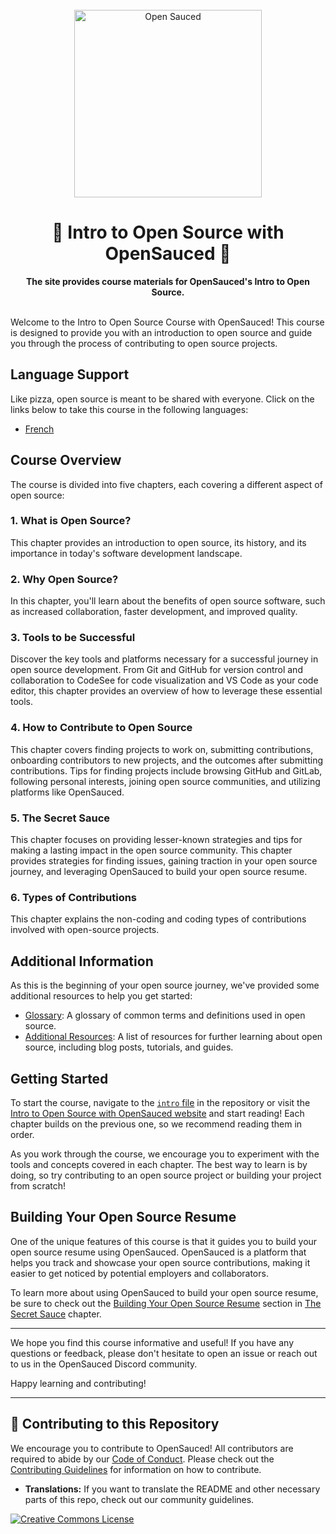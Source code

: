 <div align="center">
  <br>
  <img alt="Open Sauced" src="https://i.ibb.co/7jPXt0Z/logo1-92f1a87f.png" width="300px">
  <h1>🍕 Intro to Open Source with OpenSauced 🍕</h1>
  <strong>The site provides course materials for OpenSauced's Intro to Open Source.</strong>
</div>
<br>

Welcome to the Intro to Open Source Course with OpenSauced! This course is designed to provide you with an introduction to open source and guide you through the process of contributing to open source projects.

## Language Support

Like pizza, open source is meant to be shared with everyone. Click on the links below to take this course in the following languages:

- [French](./translations/fr/README.md)

## Course Overview

The course is divided into five chapters, each covering a different aspect of open source:

### 1. What is Open Source?

This chapter provides an introduction to open source, its history, and its importance in today's software development landscape.

### 2. Why Open Source?

In this chapter, you'll learn about the benefits of open source software, such as increased collaboration, faster development, and improved quality.

### 3. Tools to be Successful

Discover the key tools and platforms necessary for a successful journey in open source development. From Git and GitHub for version control and collaboration to CodeSee for code visualization and VS Code as your code editor, this chapter provides an overview of how to leverage these essential tools.

### 4. How to Contribute to Open Source

This chapter covers finding projects to work on, submitting contributions, onboarding contributors to new projects, and the outcomes after submitting contributions. Tips for finding projects include browsing GitHub and GitLab, following personal interests, joining open source communities, and utilizing platforms like OpenSauced.

### 5. The Secret Sauce

This chapter focuses on providing lesser-known strategies and tips for making a lasting impact in the open source community. This chapter provides strategies for finding issues, gaining traction in your open source journey, and leveraging OpenSauced to build your open source resume.

### 6. Types of Contributions

This chapter explains the non-coding and coding types of contributions involved with open-source projects.

## Additional Information

As this is the beginning of your open source journey, we've provided some additional resources to help you get started:

- [Glossary](/10-glossary.md): A glossary of common terms and definitions used in open source.
- [Additional Resources](/08-additional-resources.md): A list of resources for further learning about open source, including blog posts, tutorials, and guides.

## Getting Started

To start the course, navigate to the [`intro` file](/01-intro.md) in the repository or visit the [Intro to Open Source with OpenSauced website](https://intro.opensauced.pizza/) and start reading! Each chapter builds on the previous one, so we recommend reading them in order.

As you work through the course, we encourage you to experiment with the tools and concepts covered in each chapter. The best way to learn is by doing, so try contributing to an open source project or building your project from scratch!

## Building Your Open Source Resume

One of the unique features of this course is that it guides you to build your open source resume using OpenSauced. OpenSauced is a platform that helps you track and showcase your open source contributions, making it easier to get noticed by potential employers and collaborators.

To learn more about using OpenSauced to build your open source resume, be sure to check out the [Building Your Open Source Resume](/06-the-secret-sauce.md#building-your-open-source-resume) section in [The Secret Sauce](/06-the-secret-sauce.md) chapter.

---

We hope you find this course informative and useful! If you have any questions or feedback, please don't hesitate to open an issue or reach out to us in the OpenSauced Discord community.

Happy learning and contributing!

---

## 🤝 Contributing to this Repository

We encourage you to contribute to OpenSauced! All contributors are required to abide by our [Code of Conduct](https://github.com/open-sauced/.github/blob/main/CODE_OF_CONDUCT.md). Please check out the [Contributing Guidelines](/CONTRIBUTING.md) for information on how to contribute.

- **Translations:** If you want to translate the README and other necessary parts of this repo, check out our community guidelines.

[![Creative Commons License](https://i.creativecommons.org/l/by/4.0/88x31.png)](https://creativecommons.org/licenses/by/4.0/)
